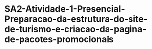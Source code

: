 # SA2-Atividade-1-Presencial-Preparacao-da-estrutura-do-site-de-turismo-e-criacao-da-pagina-de-pacotes-promocionais
 
